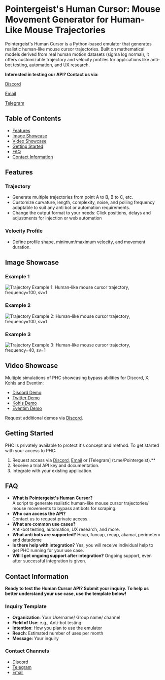 # Pointergeist's Human Cursor: Mouse Movement Generator for Human-Like Mouse Trajectories

Pointergeist's Human Cursor is a Python-based emulator that generates realistic human-like mouse cursor trajectories. Built on mathematical models derived from real human motion datasets
(sigma log normal), it offers customizable trajectory and velocity profiles for applications like anti-bot testing, automation, and UX research.

**Interested in testing our API? Contact us via:**
 
[Discord](https://discord.com/users/1311056999240437801)

[Email](mailto:tmotion614@gmail.com)

[Telegram](https://t.me/Pointergeist)


## Table of Contents
- [Features](#features)
- [Image Showcase](#image-showcase)
- [Video Showcase](#video-showcase)
- [Getting Started](#getting-started)
- [FAQ](#faq)
- [Contact Information](#contact-information)

## Features
### Trajectory
- Generate multiple trajectories from point A to B, B to C, etc.
- Customize curvature, length, complexity, noise, and polling frequency adaptable to suit any anti bot or automation requirements.
- Change the output format to your needs: Click positions, delays and adjustments for injection or web automation

### Velocity Profile
- Define profile shape, minimum/maximum velocity, and movement duration.

## Image Showcase
### Example 1
![Trajectory Example 1: Human-like mouse cursor trajectory, frequency=100, sv=1](https://github.com/user-attachments/assets/34cf5d5e-d521-4b2d-9ce9-d66d5ebf3cb7)

### Example 2
![Trajectory Example 2: Human-like mouse cursor trajectory, frequency=100, sv=1](https://github.com/user-attachments/assets/e7c7a593-bd40-48be-98db-09525572687a)

### Example 3
![Trajectory Example 3: Human-like mouse cursor trajectory, frequency=40, sv=1](https://github.com/user-attachments/assets/ca901f52-fe14-4ec7-a9fa-36ac82188dad)

## Video Showcase
Multiple simulations of PHC showcasing bypass abilities for Discord, X, Kohls and Eventim:
- [Discord Demo](https://youtube.com/your-video-link)
- [Twitter Demo](https://youtube.com/your-video-link)
- [Kohls Demo](https://youtube.com/your-video-link)
- [Eventim Demo](https://youtube.com/your-video-link)

Request additional demos via [Discord](https://discord.com/users/1311056999240437801).

## Getting Started
PHC is privately available to protect it's concept and method. To get started with your access to PHC:
1. Request access via [Discord](https://discord.com/users/1311056999240437801), [Email](mailto:tmotion614@gmail.com) or
[Telegram] (t.me/Pointergeist).**
2. Receive a trial API key and documentation.
3. Integrate with your existing application.

## FAQ
- **What is Pointergeist's Human Cursor?**  
  A script to generate realistic human-like mouse cursor trajectories/ mouse movements to bypass antibots for scraping.
- **Who can access the API?**  
  Contact us to request private access.
- **What are common use cases?**  
  Anti-bot testing, automation, UX research, and more.
- **What anti bots are supported?**
  Hcap, funcap, recap, akamai, perimeterx and datadome
- **Is there help with integration?**
  Yes, you will receive individual help to get PHC
  running for your use case.
- **Will I get ongoing support after integration?**
  Ongoing support, even after successful integration is given.

## Contact Information
**Ready to test the Human Cursor API? Submit your inquiry.
To help us better understand your use case, use the template below!**

### Inquiry Template
- **Organization**: Your Username/ Group name/ channel
- **Field of Use**: e.g., Anti-bot testing
- **Intention**: How you plan to use the emulator
- **Reach**: Estimated number of uses per month
- **Message**: Your inquiry

### Contact Channels
- [Discord](https://discord.com/users/1311056999240437801)
- [Telegram](https://t.me/pointergeist)
- [Email](mailto:tmotion614@gmail.com)